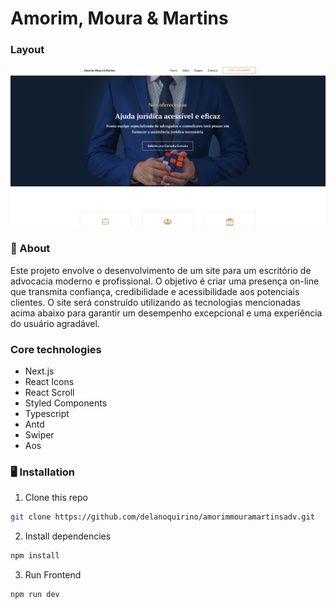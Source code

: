# Amorim, Moura & Martins

### Layout

![Layout](public/readme/ammadv1.png)

### 🧠 About

Este projeto envolve o desenvolvimento de um site para um escritório de advocacia moderno e profissional. O objetivo é criar uma presença on-line que transmita confiança, credibilidade e acessibilidade aos potenciais clientes. O site será construído utilizando as tecnologias mencionadas acima abaixo para garantir um desempenho excepcional e uma experiência do usuário agradável.

### Core technologies

- Next.js
- React Icons
- React Scroll
- Styled Components
- Typescript
- Antd
- Swiper
- Aos


### 🖥️ Installation

1. Clone this repo
```bash
git clone https://github.com/delanoquirino/amorimmouramartinsadv.git
```

2. Install dependencies
```bash
npm install
```

3. Run Frontend
```bash
npm run dev
```

